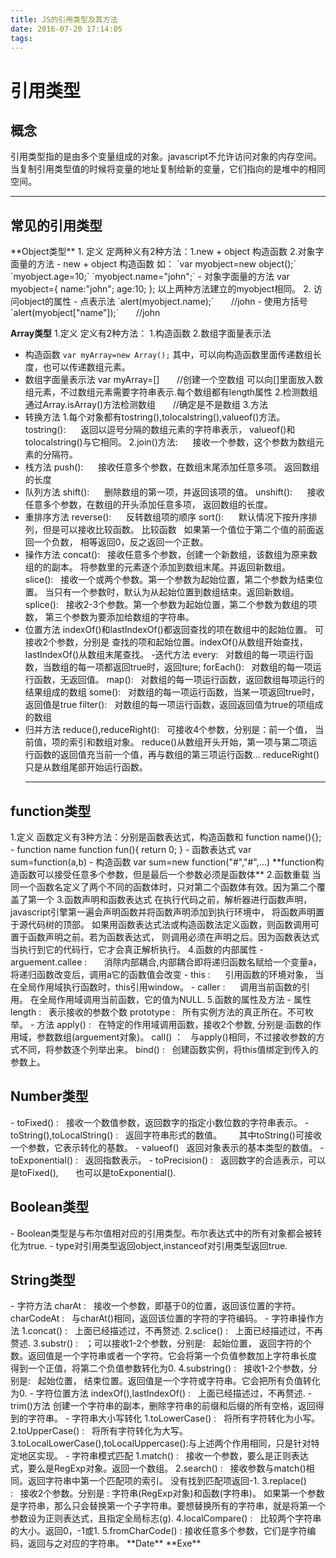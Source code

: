 ```yaml
---
title: JS的引用类型及其方法
date: 2016-07-20 17:14:05
tags:
---
```

<h1>引用类型</h1>
<h2>概念</h2>
引用类型指的是由多个变量组成的对象。javascript不允许访问对象的内存空间。
 当复制引用类型值的时候将变量的地址复制给新的变量，它们指向的是堆中的相同空间。
 <hr />
 <h2>常见的引用类型</h2>
  **Object类型**
   1. 定义
    定两种义有2种方法：1.new + object 构造函数 2.对象字面量的方法
    - new + object 构造函数
    如：	    
	    `var myobject=new object();`
	    `myobject.age=10;`
	    `myobject.name="john";`
    - 对象字面量的方法
	   var myobject={
	      name:"john";															
	      age:10;
	     };	    
	以上两种方法建立的myobject相同。
	2. 访问object的属性
	  	- 点表示法
	       `alert(myobject.name);`    &nbsp;&nbsp;&nbsp;&nbsp;&nbsp;&nbsp;//john
	  	- 使用方括号
	       `alert(myobject["name"]);`      &nbsp;&nbsp;&nbsp;&nbsp;&nbsp;&nbsp;//john
	       
<strong>Array类型</strong>
   1.定义
    定义有2种方法：
      1.构造函数   2.数组字面量表示法
- 构造函数
      		`var myArray=new Array();`
      		其中，可以向构造函数里面传递数组长度，也可以传递数组元素。
- 数组字面量表示法
      		var myArray=[]   &nbsp;&nbsp;&nbsp;&nbsp;&nbsp;&nbsp;//创建一个空数组
      		可以向[]里面放入数组元素，不过数组元素需要字符串表示.每个数组都有length属性
    2.检测数组
        通过Array.isArray()方法检测数组    &nbsp;&nbsp;&nbsp;&nbsp;&nbsp;&nbsp;//确定是不是数组
    3.方法
- 转换方法
         1.每个对象都有tostring(),tolocalstring(),valueof()方法。
           tostring():&nbsp;&nbsp;&nbsp;&nbsp;&nbsp;&nbsp;返回以逗号分隔的数组元素的字符串表示，
           valueof()和tolocalstring()与它相同。
         2.join()方法:&nbsp;&nbsp;&nbsp;&nbsp;&nbsp;&nbsp;接收一个参数，这个参数为数组元素的分隔符。
- 栈方法
           push():&nbsp;&nbsp;&nbsp;&nbsp;&nbsp;&nbsp;接收任意多个参数，在数组末尾添加任意多项。
           返回数组的长度
- 队列方法
	       shift():&nbsp;&nbsp;&nbsp;&nbsp;&nbsp;&nbsp;删除数组的第一项，并返回该项的值。
	       unshift():&nbsp;&nbsp;&nbsp;&nbsp;&nbsp;&nbsp;接收任意多个参数，在数组的开头添加任意多项，
	       返回数组的长度。
- 重排序方法
	       reverse():&nbsp;&nbsp;&nbsp;&nbsp;&nbsp;&nbsp;反转数组项的顺序
	       sort():&nbsp;&nbsp;&nbsp;&nbsp;&nbsp;&nbsp;默认情况下按升序排列，但是可以接收比较函数。
	       比较函数&nbsp;&nbsp;&nbsp;如果第一个值位于第二个值的前面返回一个负数，
	       相等返回0，反之返回一个正数。
- 操作方法
	       concat():&nbsp;&nbsp;&nbsp;接收任意多个参数，创建一个新数组，该数组为原来数组的的副本。
	       将参数里的元素逐个添加到数组末尾。并返回新数组。
	       slice():&nbsp;&nbsp;&nbsp;接收一个或两个参数。第一个参数为起始位置，第二个参数为结束位置。
	       当只有一个参数时，默认为从起始位置到数组结束。返回新数组。
	       splice():&nbsp;&nbsp;&nbsp;接收2-3个参数。第一个参数为起始位置，第二个参数为数组的项数，
	       第三个参数为要添加给数组的字符串。
- 位置方法
	       indexOf()和lastIndexOf()都返回查找的项在数组中的起始位置。
	       可接收2个参数，分别是 查找的项和起始位置。indexOf()从数组开始查找，lastIndexOf()从数组末尾查找。
-迭代方法
	      every:&nbsp;&nbsp;&nbsp;对数组的每一项运行函数，当数组的每一项都返回true时，返回ture;
	      forEach():&nbsp;&nbsp;&nbsp;对数组的每一项运行函数，无返回值。
	      map():&nbsp;&nbsp;&nbsp;对数组的每一项运行函数，返回数组每项运行的结果组成的数组
	      some():&nbsp;&nbsp;&nbsp;对数组的每一项运行函数，当某一项返回true时，返回值是true
	      filter():&nbsp;&nbsp;&nbsp;对数组的每一项运行函数，返回返回值为true的项组成的数组
- 归并方法
	      reduce(),reduceRight():&nbsp;&nbsp;&nbsp;可接收4个参数，分别是：前一个值，
	      当前值，项的索引和数组对象。
	      reduce()从数组开头开始，第一项与第二项运行函数的返回值充当前一个值，再与数组的第三项运行函数...
	      reduceRight()只是从数组尾部开始运行函数。
	      <hr />
<h2>function类型</h2>
	 1.定义
	       函数定义有3种方法：分别是函数表达式，构造函数和 function name(){};
- function name	
	 	function fun(){
	       	return 0;
	     }
- 函数表达式
	 	var sum=function(a,b)
- 构造函数
    	var sum=new function("#","#",...)
		    **function构造函数可以接受任意多个参数，但是最后一个参数必须是函数体**
	2.函数重载
		     当同一个函数名定义了两个不同的函数体时，只对第二个函数体有效。因为第二个覆盖了第一个
	3.函数声明和函数表达式
		    在执行代码之前，解析器进行函数声明，javascript引擎第一遍会声明函数并将函数声明添加到执行环境中，
		    将函数声明置于源代码树的顶部。
		    如果用函数表达式法或构造函数法定义函数，则函数调用可置于函数声明之前。若为函数表达式，
		    则调用必须在声明之后。因为函数表达式当执行到它的代码行，它才会真正解析执行。
	4.函数的内部属性
    		 - arguement.callee :&nbsp;&nbsp;&nbsp;&nbsp;&nbsp;&nbsp;
    		 消除内部耦合,内部耦合即将递归函数名赋给一个变量a，将递归函数改变后，调用a它的函数值会改变
    		 - this :&nbsp;&nbsp;&nbsp;&nbsp;&nbsp;&nbsp;引用函数的环境对象，
    		 当在全局作用域执行函数时，this引用window。
    		 - caller :&nbsp;&nbsp;&nbsp;&nbsp;&nbsp;&nbsp;调用当前函数的引用。
    		 在全局作用域调用当前函数，它的值为NULL.
    5.函数的属性及方法
 - 属性 
    length :&nbsp;&nbsp;&nbsp;表示接收的参数个数
    prototype :&nbsp;&nbsp;&nbsp;所有实例方法的真正所在。不可枚举。
 - 方法
    apply() :&nbsp;&nbsp;&nbsp;在特定的作用域调用函数，接收2个参数,
    	     分别是:函数的作用域，参数数组(arguement对象)。
    call() ：&nbsp;&nbsp;&nbsp;与apply()相同，不过接收参数的方式不同，将参数逐个列举出来。
    bind() :&nbsp;&nbsp;&nbsp;创建函数实例，将this值绑定到传入的参数上。 

<h2>Number类型</h2>
- toFixed() :&nbsp;&nbsp;&nbsp;接收一个数值参数，返回数字的指定小数位数的字符串表示。
- toString(),toLocalString() :&nbsp;&nbsp;&nbsp;返回字符串形式的数值。
   &nbsp;&nbsp;&nbsp;&nbsp;&nbsp;&nbsp;其中toString()可接收一个参数，它表示转化的基数。
- valueof()&nbsp;&nbsp;&nbsp;返回对象表示的基本类型的数值。
- toExponential() :&nbsp;&nbsp;&nbsp;返回指数表示。
- toPrecision() :&nbsp;&nbsp;&nbsp;返回数字的合适表示，可以是toFixed(),
    &nbsp;&nbsp;&nbsp;&nbsp;&nbsp;&nbsp;也可以是toExponential().
<h2>Boolean类型</h2>
- Boolean类型是与布尔值相对应的引用类型。布尔表达式中的所有对象都会被转化为true.
- type对引用类型返回object,instanceof对引用类型返回true.
<h2>String类型</h2>
- 字符方法
  charAt :&nbsp;&nbsp;&nbsp;接收一个参数，即基于0的位置，返回该位置的字符。
  charCodeAt :&nbsp;&nbsp;&nbsp;与charAt()相同，返回该位置的字符的字符编码。
- 字符串操作方法
   1.concat() :&nbsp;&nbsp;&nbsp;上面已经描述过，不再赘述.
   2.sclice() :&nbsp;&nbsp;&nbsp;上面已经描述过，不再赘述.
   3.substr() :&nbsp;&nbsp;&nbsp；可以接收1-2个参数，分别是:&nbsp;&nbsp;&nbsp;起始位置，
   返回字符的个数。返回值是一个字符串或者一个字符。它会将第一个负值参数加上字符串长度
   得到一个正值，将第二个负值参数转化为0.
   4.substring() :&nbsp;&nbsp;&nbsp;接收1-2个参数，分别是:&nbsp;&nbsp;&nbsp;起始位置，
   结束位置。返回值是一个字符或字符串。它会把所有负值转化为0.
- 字符位置方法
   indexOf(),lastIndexOf() :&nbsp;&nbsp;&nbsp;上面已经描述过，不再赘述.
- trim()方法
   创建一个字符串的副本，删除字符串的前缀和后缀的所有空格，返回得到的字符串。
- 字符串大小写转化
    1.toLowerCase() :&nbsp;&nbsp;&nbsp;将所有字符转化为小写。
    2.toUpperCase() :&nbsp;&nbsp;&nbsp;将所有字符转化为大写。
    3.toLocalLowerCase(),toLocalUppercase():与上述两个作用相同，只是针对特定地区实现。
- 字符串模式匹配
   1.match() :&nbsp;&nbsp;&nbsp;接收一个参数，要么是正则表达式，要么是RegExp对象。返回一个数组。
   2.search() :&nbsp;&nbsp;&nbsp;接收参数与match()相同。返回字符串中第一个匹配项的索引。
   没有找到匹配项返回-1.
   3.replace() :&nbsp;&nbsp;&nbsp;接收2个参数。分别是 : 字符串(RegExp对象)和函数(字符串)。
   如果第一个参数是字符串，那么只会替换第一个子字符串。要想替换所有的字符串，就是将第一个
   参数设为正则表达式，且指定全局标志(g).
   4.localCompare() :&nbsp;&nbsp;&nbsp;比较两个字符串的大小。返回0，-1或1.
   5.fromCharCode() : 接收任意多个参数，它们是字符编码，返回与之对应的字符串。
**Date**
**Exe**
